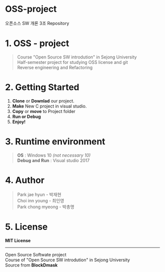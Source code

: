 # OSS-project   
오픈소스 SW 개론 3조 Repository

# 1. OSS - project
>Course "Open Source SW introdution" in Sejong University    
>Half-semester project for studying OSS license and git  
>Reverse engineering and Refactoring

# 2. Getting Started  
1. **Clone** or **Downlad** our project.      
2. **Make** New C project in visual studio.   
3. **Copy** or **move** to Project folder   
4. **Run or Debug**   
5. **Enjoy!**   

# 3. Runtime environment    
> **OS** : Windows 10 _(not necessary 10)_   
> **Debug and Run** : Visual studio 2017

# 4. Author
> Park jae hyun - 박재현   
> Choi inn young - 최인영    
> Park chong myeong - 박총명     
  
# 5. License
**MIT License**

***
Open Source Softwate project   
Course of "Open Source SW introdution" in Sejong University    
Source from **BlockDmask**
